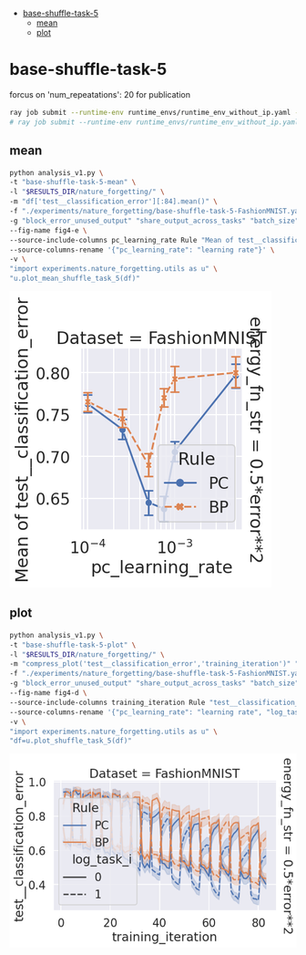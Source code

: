 -   [base-shuffle-task-5](#base-shuffle-task-5)
    -   [mean](#mean)
    -   [plot](#plot)

<!-- # base

```bash
ray job submit --runtime-env runtime_envs/runtime_env_without_ip.yaml --address $pssr -- python main.py -c nature_forgetting/base
```

## mean

```bash
python analysis_v1.py \
-p "sns.set_theme()" \
-t "mean" \
-l "$RESULTS_DIR/nature_forgetting/" \
-m "df['test__classification_error'].mean()" \
-f "./experiments/nature_forgetting/base.yaml" \
-g "block_error_unused_output" "share_output_across_tasks" "batch_size" \
-v \
"import experiments.nature_forgetting.utils as u" \
"u.plot_mean(df)"
```

[doc](./mean.md)

## plot

```bash
python analysis_v1.py \
-p "sns.set_theme()" \
-t "plot" \
-l "$RESULTS_DIR/nature_forgetting/" \
-m "compress_plot('test__classification_error','training_iteration')" "df['test__classification_error'].mean()" \
-f "./experiments/nature_forgetting/base.yaml" \
-g "block_error_unused_output" "share_output_across_tasks" "batch_size" \
-v \
"import experiments.nature_forgetting.utils as u" \
"u.plot(df)"
```

[doc](./plot.md)

'block_error_unused_output': False, 'share_output_across_tasks': True, 'batch_size': 60 is the best, focusing on these configs

# base-1

```bash
ray job submit --runtime-env runtime_envs/runtime_env_without_ip.yaml --address $pssr -- python main.py -c nature_forgetting/base-1
```

## mean

```bash
python analysis_v1.py \
-p "sns.set_theme()" \
-t "base-1-mean" \
-l "$RESULTS_DIR/nature_forgetting/" \
-m "df['test__classification_error'].mean()" \
-f "./experiments/nature_forgetting/base-1.yaml" \
-g "block_error_unused_output" "share_output_across_tasks" "batch_size" \
-v \
"import experiments.nature_forgetting.utils as u" \
"u.plot_mean(df)"
```

[doc](./base-1-mean.md)

## plot

```bash
python analysis_v1.py \
-p "sns.set_theme()" \
-t "base-1-plot" \
-l "$RESULTS_DIR/nature_forgetting/" \
-m "compress_plot('test__classification_error','training_iteration')" "df['test__classification_error'].mean()" \
-f "./experiments/nature_forgetting/base-1.yaml" \
-g "block_error_unused_output" "share_output_across_tasks" "batch_size" \
-v \
"import experiments.nature_forgetting.utils as u" \
"u.plot(df)"
```

[doc](./base-1-plot.md)

'batch_size': 500 has most significant difference between RD and BP

# base-2

```bash
ray job submit --runtime-env runtime_envs/runtime_env_without_ip.yaml --address $pssr -- python main.py -c nature_forgetting/base-2
```

## mean

```bash
python analysis_v1.py \
-p "sns.set_theme()" \
-t "base-2-mean" \
-l "$RESULTS_DIR/nature_forgetting/" \
-m "df['test__classification_error'].mean()" \
-f "./experiments/nature_forgetting/base-2.yaml" \
-g "block_error_unused_output" "share_output_across_tasks" "batch_size" "num_repeatations" \
-v \
"import experiments.nature_forgetting.utils as u" \
"u.plot_mean(df)"
```

[doc](./base-2-mean.md)

## plot

```bash
python analysis_v1.py \
-p "sns.set_theme()" \
-t "base-2-plot" \
-l "$RESULTS_DIR/nature_forgetting/" \
-m "compress_plot('test__classification_error','training_iteration')" "df['test__classification_error'].mean()" \
-f "./experiments/nature_forgetting/base-2.yaml" \
-g "block_error_unused_output" "share_output_across_tasks" "batch_size" "num_repeatations" \
-v \
"import experiments.nature_forgetting.utils as u" \
"u.plot(df)"
```

[doc](./base-2-plot.md)

Shuffle task to cancel bias across task selection.

# base-shuffle-task

```bash
ray job submit --runtime-env runtime_envs/runtime_env_without_ip.yaml --address $pssr -- python main.py -c nature_forgetting/base-shuffle-task
```

## mean

```bash
python analysis_v1.py \
-p "sns.set_theme()" \
-t "base-shuffle-task-mean" \
-l "$RESULTS_DIR/nature_forgetting/" \
-m "df['test__classification_error'].mean()" \
-f "./experiments/nature_forgetting/base-shuffle-task.yaml" \
-g "block_error_unused_output" "share_output_across_tasks" "batch_size" "num_repeatations" \
-v \
"import experiments.nature_forgetting.utils as u" \
"u.plot_mean(df)"
```

[doc](./base-shuffle-task-mean.md)

## plot

```bash
python analysis_v1.py \
-p "sns.set_theme()" \
-t "base-shuffle-task-plot" \
-l "$RESULTS_DIR/nature_forgetting/" \
-m "compress_plot('test__classification_error','training_iteration')" "df['test__classification_error'].mean()" \
-f "./experiments/nature_forgetting/base-shuffle-task.yaml" \
-g "block_error_unused_output" "share_output_across_tasks" "batch_size" "num_repeatations" \
-v \
"import experiments.nature_forgetting.utils as u" \
"u.plot(df)"
```

[doc](./base-shuffle-task-plot.md)

# base-shuffle-task-1

```bash
ray job submit --runtime-env runtime_envs/runtime_env_without_ip.yaml --address $pssr -- python main.py -c nature_forgetting/base-shuffle-task-1
```

## mean

```bash
python analysis_v1.py \
-p "sns.set_theme()" \
-t "base-shuffle-task-1-mean" \
-l "$RESULTS_DIR/nature_forgetting/" \
-m "df['test__classification_error'].mean()" \
-f "./experiments/nature_forgetting/base-shuffle-task-1.yaml" \
-g "block_error_unused_output" "share_output_across_tasks" "batch_size" "num_repeatations" \
-v \
"import experiments.nature_forgetting.utils as u" \
"u.plot_mean(df)"
```

[doc](./base-shuffle-task-1-mean.md)

## plot

```bash
python analysis_v1.py \
-p "sns.set_theme()" \
-t "base-shuffle-task-1-plot" \
-l "$RESULTS_DIR/nature_forgetting/" \
-m "compress_plot('test__classification_error','training_iteration')" "df['test__classification_error'].mean()" \
-f "./experiments/nature_forgetting/base-shuffle-task-1.yaml" \
-g "block_error_unused_output" "share_output_across_tasks" "batch_size" "num_repeatations" \
-v \
"import experiments.nature_forgetting.utils as u" \
"u.plot(df)"
```

[doc](./base-shuffle-task-1-plot.md)

- 'block_error_unused_output': False, 'share_output_across_tasks': True, 'batch_size': 500, 'num_repeatations': 4
- 'block_error_unused_output': False, 'share_output_across_tasks': True, 'batch_size': 500, 'num_repeatations': 20

These two looks nice, keep going.

# base-shuffle-task-2

- 'batch_size': 500, 'num_repeatations': 4

I feel this one is most appropriate.

```bash
CUDA_VISIBLE_DEVICES=1,2,3 ray job submit --runtime-env runtime_envs/runtime_env_without_ip.yaml --address $pssr -- python main.py -c nature_forgetting/base-shuffle-task-2
```

## mean

```bash
python analysis_v1.py \
-p "sns.set_theme()" \
-t "base-shuffle-task-2-mean" \
-l "$RESULTS_DIR/nature_forgetting/" \
-m "df['test__classification_error'].mean()" \
-f "./experiments/nature_forgetting/base-shuffle-task-2.yaml" \
-g "block_error_unused_output" "share_output_across_tasks" "batch_size" "num_repeatations" "partial_num" \
-v \
"import experiments.nature_forgetting.utils as u" \
"u.plot_mean(df)"
```

[doc](./base-shuffle-task-2-mean.md)

## plot

```bash
python analysis_v1.py \
-p "sns.set_theme()" \
-t "base-shuffle-task-2-plot" \
-l "$RESULTS_DIR/nature_forgetting/" \
-m "compress_plot('test__classification_error','training_iteration')" "df['test__classification_error'].mean()" \
-f "./experiments/nature_forgetting/base-shuffle-task-2.yaml" \
-g "block_error_unused_output" "share_output_across_tasks" "batch_size" "num_repeatations" "partial_num" \
-v \
"import experiments.nature_forgetting.utils as u" \
"u.plot(df)"
```

[doc](./base-shuffle-task-2-plot.md)

# base-shuffle-task-3

'partial_num': 600 for FashionMNIST
'partial_num': 6000 for CIFAR10

```bash
CUDA_VISIBLE_DEVICES=1 ray job submit --runtime-env runtime_envs/runtime_env_without_ip.yaml --address $pssr -- python main.py -c nature_forgetting/base-shuffle-task-3-FashionMNIST
CUDA_VISIBLE_DEVICES=3 ray job submit --runtime-env runtime_envs/runtime_env_without_ip.yaml --address $pssr -- python main.py -c nature_forgetting/base-shuffle-task-3-CIFAR10
```

## mean

```bash
python analysis_v1.py \
-t "base-shuffle-task-3-mean" \
-l "$RESULTS_DIR/nature_forgetting/" \
-m "df['test__classification_error'].mean()" \
-f "./experiments/nature_forgetting/base-shuffle-task-3-FashionMNIST.yaml" "./experiments/nature_forgetting/base-shuffle-task-3-CIFAR10.yaml" \
-g "block_error_unused_output" "share_output_across_tasks" "batch_size" "num_repeatations" \
-v \
"import experiments.nature_forgetting.utils as u" \
"u.plot_mean_shuffle_task_3(df)"
```

[doc](./base-shuffle-task-3-mean.md)

## plot

```bash
python analysis_v1.py \
-t "base-shuffle-task-3-plot" \
-l "$RESULTS_DIR/nature_forgetting/" \
-m "compress_plot('test__classification_error','training_iteration')" "df['test__classification_error'].mean()" \
-f "./experiments/nature_forgetting/base-shuffle-task-3-FashionMNIST.yaml" "./experiments/nature_forgetting/base-shuffle-task-3-CIFAR10.yaml" \
-g "block_error_unused_output" "share_output_across_tasks" "batch_size" "num_repeatations" \
-v \
"import experiments.nature_forgetting.utils as u" \
"u.plot_shuffle_task_3(df)"
```

[doc](./base-shuffle-task-3-plot.md)

# base-shuffle-task-4

looking at both 'num_repeatations': 20 and 4

```bash
ray job submit --runtime-env runtime_envs/runtime_env_without_ip.yaml --address $pssr -- python main.py -c nature_forgetting/base-shuffle-task-4-FashionMNIST
CUDA_VISIBLE_DEVICES=0,3 ray job submit --runtime-env runtime_envs/runtime_env_without_ip.yaml --address $pssr -- python main.py -c nature_forgetting/base-shuffle-task-4-CIFAR10
```

## mean

```bash
python analysis_v1.py \
-t "base-shuffle-task-4-mean" \
-l "$RESULTS_DIR/nature_forgetting/" \
-m "df['test__classification_error'].mean()" \
-f "./experiments/nature_forgetting/base-shuffle-task-4-FashionMNIST.yaml" "./experiments/nature_forgetting/base-shuffle-task-4-CIFAR10.yaml" \
-g "block_error_unused_output" "share_output_across_tasks" "batch_size" "num_repeatations" \
-v \
"import experiments.nature_forgetting.utils as u" \
"u.plot_mean_shuffle_task_3(df)"
```

[doc](./base-shuffle-task-4-mean.md)

## plot

```bash
python analysis_v1.py \
-t "base-shuffle-task-4-plot" \
-l "$RESULTS_DIR/nature_forgetting/" \
-m "compress_plot('test__classification_error','training_iteration')" "df['test__classification_error'].mean()" \
-f "./experiments/nature_forgetting/base-shuffle-task-4-FashionMNIST.yaml" "./experiments/nature_forgetting/base-shuffle-task-4-CIFAR10.yaml" \
-g "block_error_unused_output" "share_output_across_tasks" "batch_size" "num_repeatations" \
-v \
"import experiments.nature_forgetting.utils as u" \
"u.plot_shuffle_task_3(df)"
```

[doc](./base-shuffle-task-4-plot.md) -->

# base-shuffle-task-5

forcus on 'num_repeatations': 20 for publication

```bash
ray job submit --runtime-env runtime_envs/runtime_env_without_ip.yaml --address $pssr -- python main.py -c nature_forgetting/base-shuffle-task-5-FashionMNIST
# ray job submit --runtime-env runtime_envs/runtime_env_without_ip.yaml --address $pssr -- python main.py -c nature_forgetting/base-shuffle-task-5-CIFAR10
```

## mean

```bash
python analysis_v1.py \
-t "base-shuffle-task-5-mean" \
-l "$RESULTS_DIR/nature_forgetting/" \
-m "df['test__classification_error'][:84].mean()" \
-f "./experiments/nature_forgetting/base-shuffle-task-5-FashionMNIST.yaml" \
-g "block_error_unused_output" "share_output_across_tasks" "batch_size" "num_repeatations" \
--fig-name fig4-e \
--source-include-columns pc_learning_rate Rule "Mean of test__classification_error" seed \
--source-columns-rename '{"pc_learning_rate": "learning rate"}' \
-v \
"import experiments.nature_forgetting.utils as u" \
"u.plot_mean_shuffle_task_5(df)"
```

<!-- [doc](./base-shuffle-task-5-mean.md) -->

![](./base-shuffle-task-5-mean-False_True_500_20.png)

## plot

```bash
python analysis_v1.py \
-t "base-shuffle-task-5-plot" \
-l "$RESULTS_DIR/nature_forgetting/" \
-m "compress_plot('test__classification_error','training_iteration')" "df['test__classification_error'][:84].mean()" \
-f "./experiments/nature_forgetting/base-shuffle-task-5-FashionMNIST.yaml" \
-g "block_error_unused_output" "share_output_across_tasks" "batch_size" "num_repeatations" \
--fig-name fig4-d \
--source-include-columns training_iteration Rule "test__classification_error" seed log_task_i \
--source-columns-rename '{"pc_learning_rate": "learning rate", "log_task_i": "Test error of"}' \
-v \
"import experiments.nature_forgetting.utils as u" \
"df=u.plot_shuffle_task_5(df)"
```

<!-- [doc](./base-shuffle-task-5-plot.md) -->

![](./base-shuffle-task-5-plot-False_True_500_20.png)

<!-- ## mean-fr

split by resuming and nature_forgetting

```bash
ray job submit --runtime-env runtime_envs/runtime_env_without_ip.yaml --address $pssr -- python main.py -c nature_forgetting/base-shuffle-task-5-FashionMNIST-fr
ray job submit --runtime-env runtime_envs/runtime_env_without_ip.yaml --address $pssr -- python main.py -c nature_forgetting/base-shuffle-task-5-CIFAR10-fr
```

```bash
python analysis_v1.py \
-t "base-shuffle-task-5-mean-fr" \
-l "$RESULTS_DIR/nature_forgetting/" \
-m "df['test__classification_error'][:84].mean()" \
-f "./experiments/nature_forgetting/base-shuffle-task-5-FashionMNIST-fr.yaml" "./experiments/nature_forgetting/base-shuffle-task-5-CIFAR10-fr.yaml" \
-g "block_error_unused_output" "share_output_across_tasks" "batch_size" "num_repeatations" \
-v \
"import experiments.nature_forgetting.utils as u" \
"u.plot_mean_shuffle_task_5_fr(df)"
```

[doc](./base-shuffle-task-5-mean-fr.md) -->
